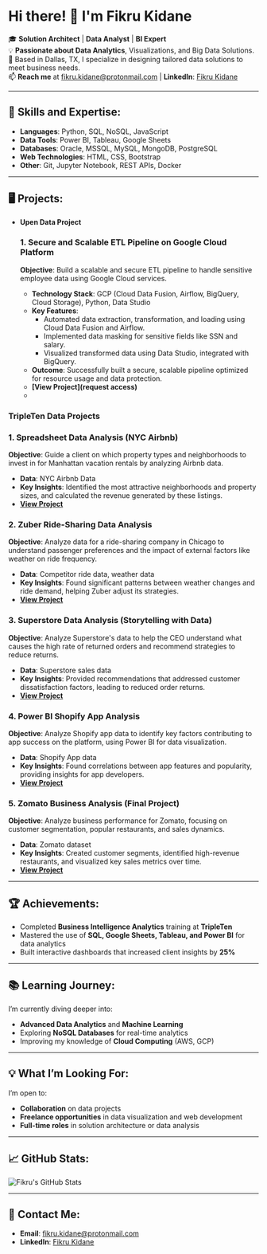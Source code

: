 # Hi there! 👋 I'm Fikru Kidane

🎓 **Solution Architect** | **Data Analyst** | **BI Expert**  
💡 **Passionate about Data Analytics**, Visualizations, and Big Data Solutions.  
📍 Based in Dallas, TX, I specialize in designing tailored data solutions to meet business needs.  
📫 **Reach me** at [fikru.kidane@protonmail.com](mailto:fikru.kidane@protonmail.com) | **LinkedIn**: [Fikru Kidane](https://www.linkedin.com/in/fikru-yifter-kidane)

---

## 🔧 **Skills and Expertise**:
- **Languages**: Python, SQL, NoSQL, JavaScript
- **Data Tools**: Power BI, Tableau, Google Sheets
- **Databases**: Oracle, MSSQL, MySQL, MongoDB, PostgreSQL
- **Web Technologies**: HTML, CSS, Bootstrap
- **Other**: Git, Jupyter Notebook, REST APIs, Docker

---

## 🖥️ **Projects**:

- **Upen Data Project**
  
    ### 1. Secure and Scalable ETL Pipeline on Google Cloud Platform
    **Objective**: Build a scalable and secure ETL pipeline to handle sensitive employee data using Google Cloud services.  
    - **Technology Stack**: GCP (Cloud Data Fusion, Airflow, BigQuery, Cloud Storage), Python, Data Studio  
    - **Key Features**: 
      - Automated data extraction, transformation, and loading using Cloud Data Fusion and Airflow.  
      - Implemented data masking for sensitive fields like SSN and salary.  
      - Visualized transformed data using Data Studio, integrated with BigQuery.
    - **Outcome**: Successfully built a secure, scalable pipeline optimized for resource usage and data protection.  
    - **[View Project](request access)**
    - 
### TripleTen Data Projects  
  
### 1. Spreadsheet Data Analysis (NYC Airbnb)
**Objective**: Guide a client on which property types and neighborhoods to invest in for Manhattan vacation rentals by analyzing Airbnb data.  
- **Data**: NYC Airbnb Data  
- **Key Insights**: Identified the most attractive neighborhoods and property sizes, and calculated the revenue generated by these listings.
- **[View Project](https://github.com/fikrukidane/Spreadsheet-Data-Analysis-NYC-Airbnb-)**
    
### 2. Zuber Ride-Sharing Data Analysis
**Objective**: Analyze data for a ride-sharing company in Chicago to understand passenger preferences and the impact of external factors like weather on ride frequency.  
- **Data**: Competitor ride data, weather data  
- **Key Insights**: Found significant patterns between weather changes and ride demand, helping Zuber adjust its strategies.  
- **[View Project](https://github.com/fikrukidane/Zuber-Ride-Sharing-Data-Analysis-)**
    
### 3. Superstore Data Analysis (Storytelling with Data)
**Objective**: Analyze Superstore's data to help the CEO understand what causes the high rate of returned orders and recommend strategies to reduce returns.  
- **Data**: Superstore sales data  
- **Key Insights**: Provided recommendations that addressed customer dissatisfaction factors, leading to reduced order returns.  
- **[View Project](https://github.com/fikrukidane/Superstore-Data-Analysis-)**
    
### 4. Power BI Shopify App Analysis
**Objective**: Analyze Shopify app data to identify key factors contributing to app success on the platform, using Power BI for data visualization.  
- **Data**: Shopify App data  
- **Key Insights**: Found correlations between app features and popularity, providing insights for app developers.  
- **[View Project](https://github.com/fikrukidane/PowerBI-Shopify-App-Analysis-)**
    
### 5. Zomato Business Analysis (Final Project)
**Objective**: Analyze business performance for Zomato, focusing on customer segmentation, popular restaurants, and sales dynamics.  
- **Data**: Zomato dataset  
- **Key Insights**: Created customer segments, identified high-revenue restaurants, and visualized key sales metrics over time.  
- **[View Project](https://github.com/fikrukidane/Zomato-Business-Analysis-)**

---

## 🏆 **Achievements**:
- Completed **Business Intelligence Analytics** training at **TripleTen**
- Mastered the use of **SQL, Google Sheets, Tableau, and Power BI** for data analytics
- Built interactive dashboards that increased client insights by **25%**

---

## 📚 **Learning Journey**:
I’m currently diving deeper into:
- **Advanced Data Analytics** and **Machine Learning**
- Exploring **NoSQL Databases** for real-time analytics
- Improving my knowledge of **Cloud Computing** (AWS, GCP)

---

## 💡 **What I’m Looking For**:
I’m open to:
- **Collaboration** on data projects
- **Freelance opportunities** in data visualization and web development
- **Full-time roles** in solution architecture or data analysis

---

## 📈 **GitHub Stats**:
![Fikru's GitHub Stats](https://github-readme-stats.vercel.app/api?username=your-github&show_icons=true&theme=radical)

---

## 📩 **Contact Me**:
- **Email**: [fikru.kidane@protonmail.com](mailto:fikru.kidane@protonmail.com)
- **LinkedIn**: [Fikru Kidane](https://www.linkedin.com/in/fikru-kidane)

